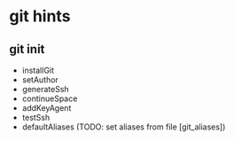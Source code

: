 # git hints

## git init
* installGit
* setAuthor
* generateSsh
* continueSpace
* addKeyAgent
* testSsh
* defaultAliases (TODO: set aliases from file [git_aliases])
